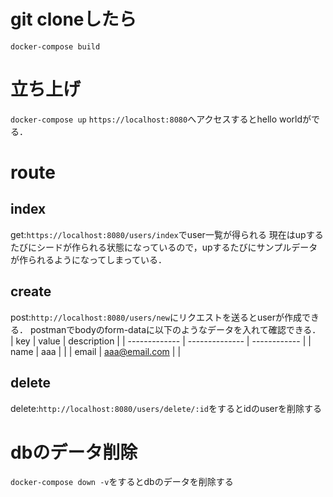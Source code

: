 # git cloneしたら
`docker-compose build`

# 立ち上げ
`docker-compose up`
`https://localhost:8080`へアクセスするとhello worldがでる．

# route
## index
get:`https://localhost:8080/users/index`でuser一覧が得られる
現在はupするたびにシードが作られる状態になっているので，upするたびにサンプルデータが作られるようになってしまっている．

## create
post:`http://localhost:8080/users/new`にリクエストを送るとuserが作成できる．
postmanでbodyのform-dataに以下のようなデータを入れて確認できる．
| key           | value          | description  |
| ------------- | -------------- | ------------ |
| name          | aaa            |              |
| email         | aaa@email.com  |              |


## delete
delete:`http://localhost:8080/users/delete/:id`をするとidのuserを削除する

# dbのデータ削除
`docker-compose down -v`をするとdbのデータを削除する


